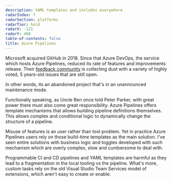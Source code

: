 ```yaml
---
description: YAML templates and includes everywhere
radarIndex: 7
radarSection: platforms
radarTier: hold
radarX: -121
radarY: 468
table-of-contents: false
title: Azure Pipelines
---
```


Microsoft acquired GitHub in 2018. Since that Azure DevOps, the service which
hosts Azure Pipelines, reduced its rate of features and improvements release.
Their [feedback community][ado-feedback] is collecting dust with a variety of
highly voted, 5 years-old issues that are still open.

In other words, its an abandoned project that's in an unannounced maintenance
mode.

Functionally speaking, as Uncle Ben once told Peter Parker, with great power
there must also come great responsibility. Azure Pipelines offers template
mechanisms that allows building pipeline definitions themselves. This allows
complex and conditional logic to dynamically change the structure of a pipeline.

Misuse of features is an user rather than tool problem. Yet in practice Azure
Pipelines users rely on those build-time templates as the main solution. I've
seen entire solutions with business logic and toggles developed with such
mechanism which are overly complex, slow and cumbersome to deal with.

Programmable CI and CD pipelines and YAML templates are harmful as they lead to
a fragmentation in the local tooling vs the pipeline. What's more, custom tasks
rely on the old Visual Studio Team Services model of extensions, which aren't
easy to create or enable.

[ado-feedback]: https://developercommunity.visualstudio.com/AzureDevOps?space=21&sort=votes
